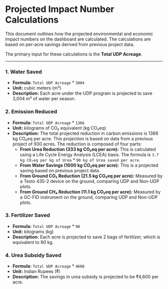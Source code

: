 # Projected Impact Number Calculations

This document outlines how the projected environmental and economic impact numbers on the dashboard are calculated. The calculations are based on per-acre savings derived from previous project data.

The primary input for these calculations is the **Total UDP Acreage**.

---

### 1. Water Saved

- **Formula:** `Total UDP Acreage` * `3004`
- **Unit:** cubic meters (m³)
- **Description:** Each acre under the UDP program is projected to save 3,004 m³ of water per season.

### 2. Emission Reduced

- **Formula:** `Total UDP Acreage` * `1366`
- **Unit:** kilograms of CO₂ equivalent (kg CO₂eq)
- **Description:** The total projected reduction in carbon emissions is 1366 kg CO₂eq per acre. This projection is based on data from a previous project of 930 acres. The reduction is composed of four parts:
  - **From Urea Reduction (333 kg CO₂eq per acre):** This is calculated using a Life Cycle Energy Analysis (LCEA) basis. The formula is `3.7 kg CO₂eq per kg of Urea` * `90 kg of Urea saved per acre`.
  - **From Water Savings (1000 kg CO₂eq per acre):** This is a projected saving based on previous project data.
  - **From Ground CO₂ Reduction (21.5 kg CO₂eq per acre):** Measured by a Testo 435-2 device on the ground, comparing UDP and Non-UDP plots.
  - **From Ground CH₄ Reduction (11.1 kg CO₂eq per acre):** Measured by a GC-FID instrument on the ground, comparing UDP and Non-UDP plots.

### 3. Fertilizer Saved

- **Formula:** `Total UDP Acreage` * `90`
- **Unit:** kilograms (kg)
- **Description:** Each acre is projected to save 2 bags of fertilizer, which is equivalent to 90 kg.

### 4. Urea Subsidy Saved

- **Formula:** `Total UDP Acreage` * `4600`
- **Unit:** Indian Rupees (₹)
- **Description:** The savings in urea subsidy is projected to be ₹4,600 per acre.
